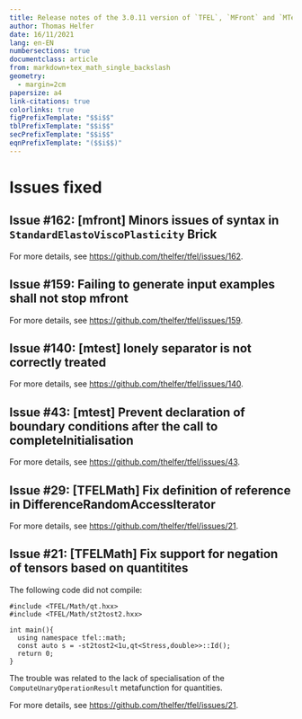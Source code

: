 ```yaml
---
title: Release notes of the 3.0.11 version of `TFEL`, `MFront` and `MTest`
author: Thomas Helfer
date: 16/11/2021
lang: en-EN
numbersections: true
documentclass: article
from: markdown+tex_math_single_backslash
geometry:
  - margin=2cm
papersize: a4
link-citations: true
colorlinks: true
figPrefixTemplate: "$$i$$"
tblPrefixTemplate: "$$i$$"
secPrefixTemplate: "$$i$$"
eqnPrefixTemplate: "($$i$$)"
---
```


# Issues fixed

## Issue #162: [mfront] Minors issues of syntax in `StandardElastoViscoPlasticity` Brick

For more details, see <https://github.com/thelfer/tfel/issues/162>.

## Issue #159: Failing to generate input examples shall not stop mfront

For more details, see <https://github.com/thelfer/tfel/issues/159>.

## Issue #140: [mtest] lonely separator is not correctly treated

For more details, see <https://github.com/thelfer/tfel/issues/140>.

## Issue #43: [mtest] Prevent declaration of boundary conditions after the call to completeInitialisation

For more details, see <https://github.com/thelfer/tfel/issues/43>.

## Issue #29: [TFELMath] Fix definition of reference in DifferenceRandomAccessIterator

For more details, see <https://github.com/thelfer/tfel/issues/21>.

## Issue #21: [TFELMath] Fix support for negation of tensors based on quantitites

The following code did not compile:

~~~~{.cxx}
#include <TFEL/Math/qt.hxx>
#include <TFEL/Math/st2tost2.hxx>

int main(){
  using namespace tfel::math;
  const auto s = -st2tost2<1u,qt<Stress,double>>::Id();
  return 0;
}
~~~~

The trouble was related to the lack of specialisation of the
`ComputeUnaryOperationResult` metafunction for quantities.

For more details, see <https://github.com/thelfer/tfel/issues/21>.
